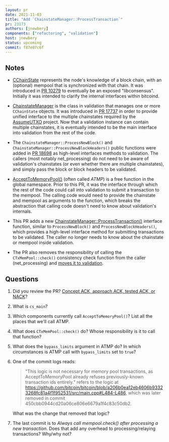 ```yaml
---
layout: pr
date: 2021-11-03
title: "Add `ChainstateManager::ProcessTransaction`"
pr: 23173
authors: [jnewbery]
components: ["refactoring", "validation"]
host: jnewbery
status: upcoming
commit: f87e07c6f
---
```


## Notes

- [CChainState](https://github.com/bitcoin/bitcoin/blob/f87e07c6f/src/validation.h#L537-L551)
  represents the node's knowledge of a block chain, with an (optional)
  mempool that is synchronized with that chain. It was introduced in
  [PR 10279](https://github.com/bitcoin/bitcoin/pull/10279) to eventually be an
  exposed "libconsensus". Initially it was intended to clarify the internal
  interfaces within bitcoind.

- [ChainstateManager](https://github.com/bitcoin/bitcoin/blob/f87e07c6f/src/validation.h#L827-L854)
  is the class in validation that manages one or more `CChainState` objects. It
  was introduced in [PR 17737](https://github.com/bitcoin/bitcoin/pull/17737)
  in order to provide unified interface to the multiple chainstates required by
  the [AssumeUTXO](https://bitcoinops.org/en/topics/assumeutxo/) project. Now
  that a validation instance can contain multiple chainstates, it is eventually
  intended to be the main interface into validation from the rest of the code.

- The `ChainstateManager::ProcessNewBlock()` and
  `ChainstateManager::ProcessNewBlockHeaders()` public functions were added in
  [PR 18698](https://github.com/bitcoin/bitcoin/pull/18698) as high-level
  interfaces methods to validation. The callers (most notably net_processing) do
  not need to be aware of validation's chainstates (or even whether there are
  multiple chainstates), and simply pass the block or block headers to be
  validated. 

- [AcceptToMemoryPool()](https://github.com/bitcoin/bitcoin/blob/f87e07c6f/src/validation.h#L208-L222)
  (often called _ATMP_) is a free function in the global namespace. Prior to this PR, it was the
  interface through which the rest of the code could call into validation to
  submit a transaction to the mempool. The calling code would need to provide the
  chainstate and mempool as arguments to the function, which breaks the abstraction
  that calling code doesn't need to know about validation's internals.

- This PR adds a new
  [ChainstateManager::ProcessTransaction()](https://github.com/bitcoin-core-review-club/bitcoin/blob/pr23173/src/validation.h#L1005-L1012)
  interface function, similar to `ProcessNewBlock()` and
  `ProcessNewBlockHeaders()`, which provides a high-level interface method for
  submitting transactions to be validated. The caller no longer needs to know
  about the chainstate or mempool inside validation.

- The PR also removes the responsibility of calling the `CTxMemPool::check()`
  consistency check function from the caller (net_processing) and
  [moves it to validation](https://github.com/bitcoin-core-review-club/bitcoin/commit/f87e07c6f).

## Questions

1. Did you review the PR? [Concept ACK, approach ACK, tested ACK, or NACK](https://github.com/bitcoin/bitcoin/blob/master/CONTRIBUTING.md#peer-review)?

1. What is `cs_main`?

1. Which components currently call `AcceptToMemoryPool()`? List all the places that we'll call ATMP.

1. What does `CTxMemPool::check()` do? Whose responsibility is it to call that function?

1. What does the `bypass_limits` argument in ATMP do? In which circumstances is ATMP call with `bypass_limits` set to `true`?

1. One of the commit logs reads:

   > "This logic is not necessary for memory pool transactions, as
   > AcceptToMemoryPool already refuses previously-known transaction ids
   > entirely." refers to the logic at
   > https://github.com/bitcoin/bitcoin/blob/a206b0ea12eb4606b93323268fc81a4f1f952531/src/main.cpp#L484-L486,
   > which was later removed in commit 450cbb0944cd20a06ce806e6679a1f4c83c50db2.

   What was the change that removed that logic?

1. The last commit is to _Always call mempool.check() after processing a new transaction_. Does that add any overhead to processing/relaying transactions? Why/why not?

<!-- TODO: After meeting, uncomment and add meeting log between the irc tags
## Meeting Log

{% irc %}
{% endirc %}
-->
